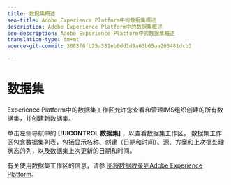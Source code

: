 ```yaml
---
title: 数据集概述
seo-title: Adobe Experience Platform中的数据集概述
description: Adobe Experience Platform中的数据集概述
seo-description: Adobe Experience Platform中的数据集概述
translation-type: tm+mt
source-git-commit: 3083f6fb25a331eb6dd1d9a63b65aa206481dcb3

---
```



# 数据集

Experience Platform中的数据集工作区允许您查看和管理IMS组织创建的所有数据集，并创建新数据集。

单击左侧导航中的 **[!UICONTROL 数据集]** ，以查看数据集工作区。 数据集工作区包含数据集列表，包括显示名称、创建（日期和时间）、源、方案和上次批处理状态的列，以及数据集上次更新的日期和时间。

有关使用数据集工作区的信息，请参 [阅将数据收录到Adobe Experience Platform](https://www.adobe.io/apis/experienceplatform/home/tutorials/alltutorials.html#!api-specification/markdown/narrative/tutorials/data_ingestion_tutorial/data_ingestion_tutorial.md)。
